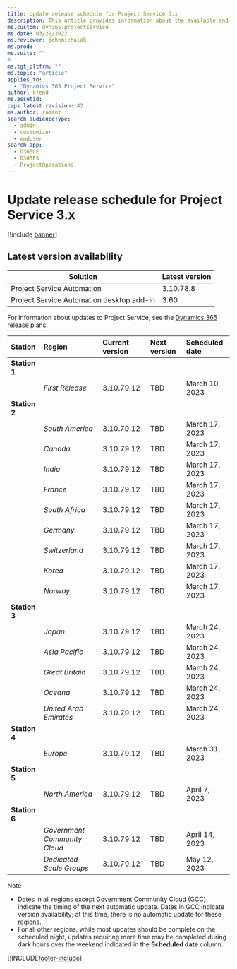 ```yaml
---
title: Update release schedule for Project Service 3.x
description: This article provides information about the available and upcoming releases of Dynamics 365 Project Service Automation.
ms.custom: dyn365-projectservice
ms.date: 03/28/2022
ms.reviewer: johnmichalak
ms.prod:
ms.suite: ""
#
ms.tgt_pltfrm: ""
ms.topic: "article"
applies_to: 
  - "Dynamics 365 Project Service"
author: kfend
ms.assetid: 
caps.latest.revision: 42
ms.author: rumant
search.audienceType: 
  - admin
  - customizer
  - enduser
search.app: 
  - D365CE
  - D365PS
  - ProjectOperations
---
```


# Update release schedule for Project Service 3.x

[!include [banner](../includes/psa-now-project-operations.md)]

## Latest version availability

| Solution  | Latest version |
|-------|----|
| Project Service Automation    | 3.10.78.8 |
| Project Service Automation desktop add-in                | 3.60          |

For information about updates to Project Service, see the [Dynamics 365 release plans](/dynamics365/release-plans/). 

| Station  | Region | Current version | Next version |  Scheduled date
| :---   | :---   | :---   | :---   |:---   |         
|<strong>Station 1</strong> | |  |  | |
| | <i>First Release</i> | 3.10.79.12 | TBD | March 10, 2023
|<strong>Station 2</strong> | |  |  | |
| | <i>South America</i> | 3.10.79.12 | TBD | March 17, 2023
| | <i>Canada</i> | 3.10.79.12 | TBD | March 17, 2023
| | <i>India</i> | 3.10.79.12 | TBD | March 17, 2023
| | <i>France</i> | 3.10.79.12 | TBD | March 17, 2023
| | <i>South Africa</i> | 3.10.79.12 | TBD | March 17, 2023
| | <i>Germany</i> | 3.10.79.12 | TBD | March 17, 2023
| | <i>Switzerland</i> | 3.10.79.12 | TBD | March 17, 2023
| | <i>Korea</i> | 3.10.79.12 | TBD | March 17, 2023
| | <i>Norway</i> | 3.10.79.12 | TBD | March 17, 2023
|<strong>Station 3</strong> | |  |  | |
| | <i>Japan</i> | 3.10.79.12 | TBD | March 24, 2023
| | <i>Asia Pacific</i> | 3.10.79.12 | TBD | March 24, 2023
| | <i>Great Britain</i> | 3.10.79.12 | TBD | March 24, 2023
| | <i>Oceana</i> | 3.10.79.12 | TBD | March 24, 2023
| | <i>United Arab Emirates</i> | 3.10.79.12 | TBD | March 24, 2023
|<strong>Station 4</strong> | |  |  | |
| | <i>Europe</i> | 3.10.79.12 | TBD | March 31, 2023
|<strong>Station 5</strong> | |  |  | |
| | <i>North America</i> | 3.10.79.12 | TBD | April 7, 2023
|<strong>Station 6</strong> | |  |  | |
| | <i>Government Community Cloud</i> | 3.10.79.12 | TBD | April 14, 2023
| | <i>Dedicated Scale Groups</i> | 3.10.79.12 | TBD | May 12, 2023




>[!Note]
> - Dates in all regions except Government Community Cloud (GCC) indicate the timing of the next automatic update. Dates in GCC indicate version availability; at this time, there is no automatic update for these regions.
> - For all other regions, while most updates should be complete on the scheduled night, updates requiring more time may be completed during dark hours over the weekend indicated in the **Scheduled date** column.


[!INCLUDE[footer-include](../includes/footer-banner.md)]
